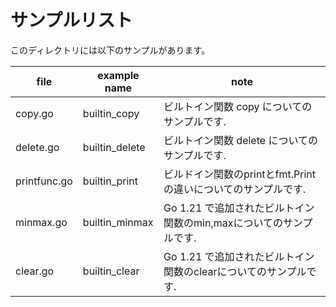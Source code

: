 # サンプルリスト

このディレクトリには以下のサンプルがあります。

| file         | example name    | note                                      |
|--------------|-----------------|-------------------------------------------|
| copy.go      | builtin\_copy   | ビルトイン関数 copy についてのサンプルです.                 |
| delete.go    | builtin\_delete | ビルトイン関数 delete についてのサンプルです.               |
| printfunc.go | builtin\_print  | ビルドイン関数のprintとfmt.Printの違いについてのサンプルです.    |
| minmax.go    | builtin\_minmax | Go 1.21 で追加されたビルトイン関数のmin,maxについてのサンプルです. |
| clear.go     | builtin\_clear  | Go 1.21 で追加されたビルトイン関数のclearについてのサンプルです.   |
